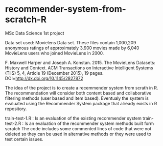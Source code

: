 # recommender-system-from-scratch-R
MSc Data Science 1st project

Data set used: Movielens Data set. These files contain 1,000,209 anonymous ratings of approximately 3,900 movies 
made by 6,040 MovieLens users who joined MovieLens in 2000.

F. Maxwell Harper and Joseph A. Konstan. 2015. The MovieLens Datasets: History
and Context. ACM Transactions on Interactive Intelligent Systems (TiiS) 5, 4,
Article 19 (December 2015), 19 pages. DOI=http://dx.doi.org/10.1145/2827872

The idea of the project is to create a recemmender system from scrath in R. The recommendation will consider both content based
and collaborative filtering methods (user based and item based). Eventualy the system is evaluated using the Recommender System package
that already exists in R repository.

train-test-1.R : Is an evaluation of the existing recommender system
train-test-2.R : Is an evaluation of the recommender system methods built form scratch
The code includes some commented lines of code that were not deleted so they can be used in alternative methods or they were used to test certain issues.
